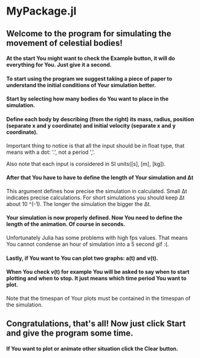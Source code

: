 # MyPackage.jl

## Welcome to the program for simulating the movement of celestial bodies!

#### At the start You might want to check the Example button, it will do everything for You. Just give it a second.

#### To start using the program we suggest taking a piece of paper to understand the initial conditions of Your simulation better.

#### Start by selecting how many bodies do You want to place in the simulation.

#### Define each body by describing (from the right) its mass, radius, position (separate x and y coordinate) and initial velocity (separate x and y coordinate).

Important thing to notice is that all the input should be in float type, that means with a dot: '.', not a period ','.

Also note that each input is considered in SI units([s], [m], [kg]).

#### After that You have to have to define the length of Your simulation and Δt

This argument defines how precise the simulation in calculated. Small Δt indicates precise calculations. For short simulations you should keep Δt about 10 ^(-1). The longer the simulation the bigger the Δt.

#### Your simulation is now properly defined. Now You need to define the length of the animation. Of course in seconds.

Unfortunately Julia has some problems with high fps values. That means You cannot condense an hour of simulation into a 5 second gif :(.

#### Lastly, if You want to You can plot two graphs: a(t) and v(t).

#### When You check v(t) for example You will be asked to say when to start plotting and when to stop. It just means which time period You want to plot.

Note that the timespan of Your plots must be contained in the timespan of the simulation.

## Congratulations, that's all! Now just click Start and give the program some time.

#### If You want to plot or animate other situation click the Clear button.
